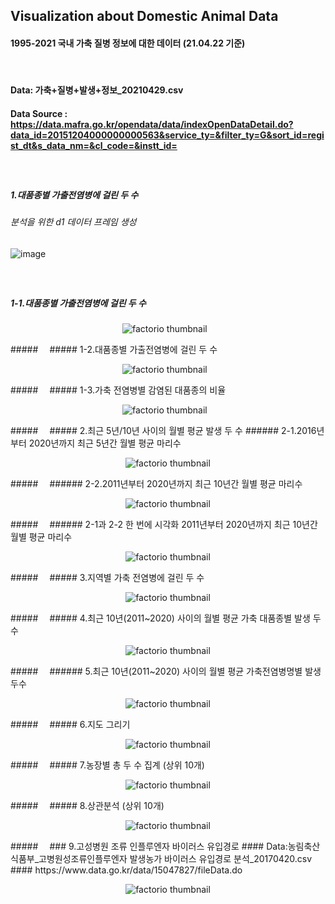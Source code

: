 ## Visualization about Domestic Animal Data
#### 1995-2021 국내 가축 질병 정보에 대한 데이터 (21.04.22 기준)
⠀
#### Data: 가축+질병+발생+정보_20210429.csv
#### Data Source : https://data.mafra.go.kr/opendata/data/indexOpenDataDetail.do?data_id=20151204000000000563&service_ty=&filter_ty=G&sort_id=regist_dt&s_data_nm=&cl_code=&instt_id=
##### ⠀
##### 1.대품종별 가출전염병에 걸린 두 수
###### 분석을 위한 d1 데이터 프레임 생성
![image](https://user-images.githubusercontent.com/80669371/124049505-901ea400-da53-11eb-9834-7f680f6968bd.png)
##### ⠀
##### 1-1.대품종별 가출전염병에 걸린 두 수
<p align="center">
  <img src="https://user-images.githubusercontent.com/80669371/124048957-729d0a80-da52-11eb-805e-4df6b2c27739.png" alt="factorio thumbnail"/>⠀
</p>
##### ⠀
##### 1-2.대품종별 가출전염병에 걸린 두 수
<p align="center">
  <img src="https://user-images.githubusercontent.com/80669371/124049051-a6783000-da52-11eb-8bde-3c09a1001757.png" alt="factorio thumbnail"/>⠀
</p>
##### ⠀
##### 1-3.가축 전염병별 감염된 대품종의 비율
<p align="center">
  <img src="https://user-images.githubusercontent.com/80669371/124049125-c7d91c00-da52-11eb-9f13-974d67960985.png" alt="factorio thumbnail"/>⠀
</p>
##### ⠀
##### 2.최근 5년/10년 사이의 월별 평균 발생 두 수 
###### 2-1.2016년부터 2020년까지 최근 5년간 월별 평균 마리수
<p align="center">
  <img src="https://user-images.githubusercontent.com/80669371/124049603-cd833180-da53-11eb-81d4-a295822f0c6c.png" alt="factorio thumbnail"/>
</p> 
##### ⠀
###### 2-2.2011년부터 2020년까지 최근 10년간 월별 평균 마리수
<p align="center">
  <img src="https://user-images.githubusercontent.com/80669371/124049802-3bc7f400-da54-11eb-93a6-37696ba194cc.png" alt="factorio thumbnail"/>
</p> 
##### ⠀
###### 2-1과 2-2 한 번에 시각화 2011년부터 2020년까지 최근 10년간 월별 평균 마리수
<p align="center">
  <img src="https://user-images.githubusercontent.com/80669371/124049880-5b5f1c80-da54-11eb-86e5-243ee1d31e31.png" alt="factorio thumbnail"/>
</p> 
##### ⠀
##### 3.지역별 가축 전염병에 걸린 두 수
<p align="center">
  <img src="https://user-images.githubusercontent.com/80669371/124050324-4e8ef880-da55-11eb-905e-c0beaa01fc96.png" alt="factorio thumbnail"/>
</p> 
##### ⠀
##### 4.최근 10년(2011~2020) 사이의 월별 평균 가축 대품종별 발생 두수
<p align="center">
  <img src="https://user-images.githubusercontent.com/80669371/124050590-cc530400-da55-11eb-9eb1-a58accce62cf.png" alt="factorio thumbnail"/>
</p> 
##### ⠀
###### 5.최근 10년(2011~2020) 사이의 월별 평균 가축전염병명별 발생 두수
<p align="center">
  <img src="https://user-images.githubusercontent.com/80669371/124050826-44b9c500-da56-11eb-8ae7-68d5478717f5.png" alt="factorio thumbnail"/>
</p> 
##### ⠀
##### 6.지도 그리기
<p align="center">
  <img src="https://user-images.githubusercontent.com/80669371/124051381-5f406e00-da57-11eb-8800-6c3d1d166418.png" alt="factorio thumbnail"/>
</p> 
##### ⠀
##### 7.농장별 총 두 수 집계 (상위 10개)
<p align="center">
  <img src="https://user-images.githubusercontent.com/80669371/124051944-6a47ce00-da58-11eb-89b1-24b78fd1e07e.png" alt="factorio thumbnail"/>
</p> 
##### ⠀
##### 8.상관분석 (상위 10개)
<p align="center">
  <img src="https://user-images.githubusercontent.com/80669371/124052281-18ec0e80-da59-11eb-95f6-26148fd35a9c.png" alt="factorio thumbnail"/>
</p> 
##### ⠀
### 9.고성병원 조류 인플루엔자 바이러스 유입경로
#### Data:농림축산식품부_고병원성조류인플루엔자 발생농가 바이러스 유입경로 분석_20170420.csv
#### https://www.data.go.kr/data/15047827/fileData.do
<p align="center">
  <img src="https://user-images.githubusercontent.com/80669371/124052776-0cb48100-da5a-11eb-85b3-815b63050764.png" alt="factorio thumbnail"/>
</p> 
